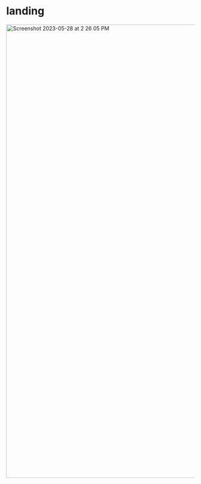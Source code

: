 # landing

<img width="1211" alt="Screenshot 2023-05-28 at 2 26 05 PM" src="https://github.com/hashbrowne/gptQuickstart/assets/84395056/be4a2914-5f8b-4b83-83f1-eea6c4ef318d">
